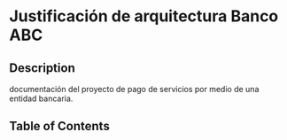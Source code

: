 # Justificación de arquitectura Banco ABC

## Description

documentación del proyecto de pago de servicios por medio de una entidad bancaria.

## Table of Contents


